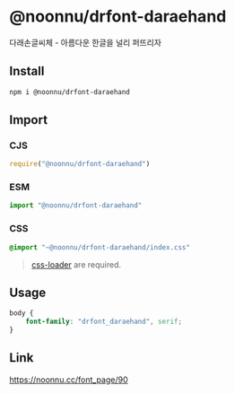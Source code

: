 # @noonnu/drfont-daraehand
다래손글씨체 - 아름다운 한글을 널리 퍼뜨리자

## Install
```sh
npm i @noonnu/drfont-daraehand
```
## Import
### CJS
```js
require("@noonnu/drfont-daraehand")
```
### ESM
```js
import "@noonnu/drfont-daraehand"
```
### CSS 
```css
@import "~@noonnu/drfont-daraehand/index.css"
```
> [css-loader](https://github.com/webpack-contrib/css-loader) are required.

## Usage
```css
body {
    font-family: "drfont_daraehand", serif;
}
```

## Link
https://noonnu.cc/font_page/90